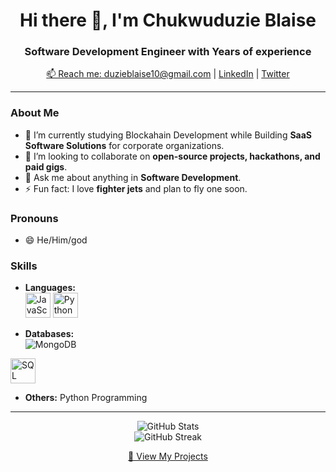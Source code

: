 <h1 align="center">Hi there 👋, I'm Chukwuduzie Blaise</h1>
<h3 align="center">Software Development Engineer with Years of experience</h3>

<p align="center">
  <a href="mailto:duzieblaise10@gmail.com">📫 Reach me: duzieblaise10@gmail.com</a> |
  <a href="https://www.linkedin.com/in/your-linkedin/">LinkedIn</a> |
  <a href="https://x.com/vector_ware/">Twitter</a>
</p>

---

### About Me

- 🔭 I’m currently studying Blockahain Development while Building **SaaS Software Solutions** for corporate organizations.
- 👯 I’m looking to collaborate on **open-source projects, hackathons, and paid gigs**.
- 💬 Ask me about anything in **Software Development**.
- ⚡ Fun fact: I love **fighter jets** and plan to fly one soon.

### Pronouns

- 😄 He/Him/god

### Skills

- **Languages:**
  <br />
  <img src="https://cdn.jsdelivr.net/gh/devicons/devicon/icons/javascript/javascript-original.svg" alt="JavaScript" width="40" height="40"/>
  <img src="https://cdn.jsdelivr.net/gh/devicons/devicon/icons/python/python-original.svg" alt="Python" width="40" height="40"/>

- **Databases:**
  <br />
  <img src="https://img.shields.io/badge/MongoDB-47A248?style=flat-square&logo=mongodb&logoColor=white" alt="MongoDB" />

<img src="https://upload.wikimedia.org/wikipedia/commons/2/29/Postgresql_elephant.svg" alt="SQL" width="40" height="40"/>

- **Others:** Python Programming



---

<p align="center">
  <img src="https://github-readme-stats.vercel.app/api?username=vector-10&show_icons=true&theme=radical" alt="GitHub Stats" />
  <br />
  <img src="https://github-readme-streak-stats.herokuapp.com/?user=vector-10&theme=radical" alt="GitHub Streak" />
</p>

<p align="center">
  <a href="https://github.com/vector-10?tab=repositories">🔗 View My Projects</a>
</p>
